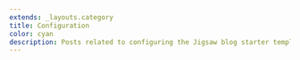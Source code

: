```yaml
---
extends: _layouts.category
title: Configuration
color: cyan
description: Posts related to configuring the Jigsaw blog starter template
---
```

